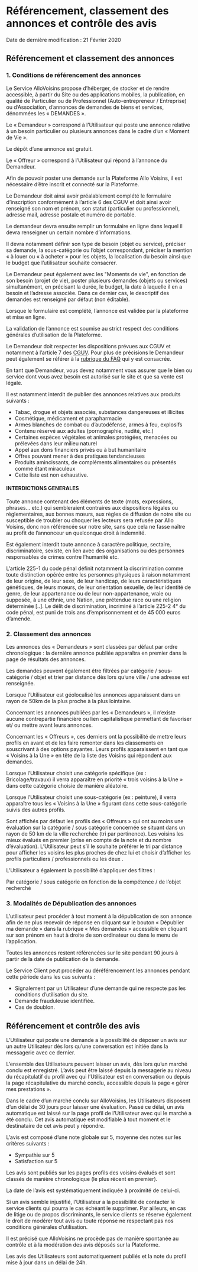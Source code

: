Référencement, classement des annonces et contrôle des avis
===========================================================

Date de dernière modification : 21 Février 2020

Référencement et classement des annonces
----------------------------------------

### 1\. Conditions de référencement des annonces

Le Service AlloVoisins propose d’héberger, de stocker et de rendre accessible, à partir du Site ou des applications mobiles, la publication, en qualité́ de Particulier ou de Professionnel (Auto-entrepreneur / Entreprise) ou d’Association, d’annonces de demandes de biens et services, dénommées les « DEMANDES ».  
  
Le « Demandeur » correspond à l’Utilisateur qui poste une annonce relative à un besoin particulier ou plusieurs annonces dans le cadre d’un « Moment de Vie ».  
  
Le dépôt d’une annonce est gratuit.  
  
Le « Offreur » correspond à l’Utilisateur qui répond à l’annonce du Demandeur.  
  
Afin de pouvoir poster une demande sur la Plateforme Allo Voisins, il est nécessaire d’être inscrit et connecté sur la Plateforme.  
  
Le Demandeur doit ainsi avoir préalablement complété le formulaire d’inscription conformément à l’article 6 des CGUV et doit ainsi avoir renseigné son nom et prénom, son statut (particulier ou professionnel), adresse mail, adresse postale et numéro de portable.  
  
Le demandeur devra ensuite remplir un formulaire en ligne dans lequel il devra renseigner un certain nombre d’informations.  
  
Il devra notamment définir son type de besoin (objet ou service), préciser sa demande, la sous-catégorie ou l’objet correspondant, préciser la mention « à louer ou « à acheter » pour les objets, la localisation du besoin ainsi que le budget que l’utilisateur souhaite consacrer.  
  
Le Demandeur peut également avec les "Moments de vie", en fonction de son besoin (projet de vie), poster plusieurs demandes (objets ou services) simultanément, en précisant la durée, le budget, la date à laquelle il en a besoin et l’adresse associée. Dans ce dernier cas, le descriptif des demandes est renseigné par défaut (non éditable).  
  
Lorsque le formulaire est complété, l’annonce est validée par la plateforme et mise en ligne.  
  
La validation de l’annonce est soumise au strict respect des conditions générales d’utilisation de la Plateforme.  
  
Le Demandeur doit respecter les dispositions prévues aux CGUV et notamment à l’article 7 des [CGUV](https://www.allovoisins.com/page/conditions-generales-de-vente-et-d-utilisation). Pour plus de précisions le Demandeur peut également se référer à la [rubrique du FAQ](https://support.allovoisins.com/hc/fr/categories/360000071613-Poster-une-demande) qui y est consacrée.  
  
En tant que Demandeur, vous devez notamment vous assurer que le bien ou service dont vous avez besoin est autorisé sur le site et que sa vente est légale.  
  
Il est notamment interdit de publier des annonces relatives aux produits suivants :  
  

* Tabac, drogue et objets associés, substances dangereuses et illicites
* Cosmétique, médicament et parapharmacie
* Armes blanches de combat ou d’autodéfense, armes à feu, explosifs
* Contenu réservé aux adultes (pornographie, nudité, etc.)
* Certaines espèces végétales et animales protégées, menacées ou prélevées dans leur milieu naturel
* Appel aux dons financiers privés ou à but humanitaire
* Offres pouvant mener à des pratiques tendancieuses
* Produits amincissants, de compléments alimentaires ou présentés comme étant miraculeux
* Cette liste est non exhaustive.

#### INTERDICTIONS GENERALES

Toute annonce contenant des éléments de texte (mots, expressions, phrases… etc.) qui sembleraient contraires aux dispositions légales ou réglementaires, aux bonnes mœurs, aux règles de diffusion de notre site ou susceptible de troubler ou choquer les lecteurs sera refusée par Allo Voisins, donc non référencée sur notre site, sans que cela ne fasse naître au profit de l’annonceur un quelconque droit à indemnité.  
  
Est également interdit toute annonce à caractère politique, sectaire, discriminatoire, sexiste, en lien avec des organisations ou des personnes responsables de crimes contre l’humanité etc.  
  
L’article 225-1 du code pénal définit notamment la discrimination comme toute distinction opérée entre les personnes physiques à raison notamment de leur origine, de leur sexe, de leur handicap, de leurs caractéristiques génétiques, de leurs mœurs, de leur orientation sexuelle, de leur identité de genre, de leur appartenance ou de leur non-appartenance, vraie ou supposée, à une ethnie, une Nation, une prétendue race ou une religion déterminée \[..\]. Le délit de discrimination, incriminé à l’article 225-2 4° du code pénal, est puni de trois ans d’emprisonnement et de 45 000 euros d’amende.  
  

### 2\. Classement des annonces

Les annonces des « Demandeurs » sont classées par défaut par ordre chronologique : la dernière annonce publiée apparaîtra en premier dans la page de résultats des annonces.  
  
Les demandes peuvent également être filtrées par catégorie / sous-catégorie / objet et trier par distance dès lors qu’une ville / une adresse est renseignée.  
  
Lorsque l’Utilisateur est géolocalisé les annonces apparaissent dans un rayon de 50km de la plus proche à la plus lointaine.  
  
Concernant les annonces publiées par les « Demandeurs », il n’existe aucune contrepartie financière ou lien capitalistique permettant de favoriser et/ ou mettre avant leurs annonces.  
  
Concernant les « Offreurs », ces derniers ont la possibilité de mettre leurs profils en avant et de les faire remonter dans les classements en souscrivant à des options payantes. Leurs profils apparaissent en tant que « Voisins à la Une » en tête de la liste des Voisins qui répondent aux demandes.  
  
Lorsque l’Utilisateur choisit une catégorie spécifique (ex : Bricolage/travaux) il verra apparaître en priorité « trois voisins à la Une » dans cette catégorie choisie de manière aléatoire.  
  
Lorsque l’Utilisateur choisit une sous-catégorie (ex : peinture), il verra apparaître tous les « Voisins à la Une » figurant dans cette sous-catégorie suivis des autres profils.  
  
Sont affichés par défaut les profils des « Offreurs » qui ont au moins une évaluation sur la catégorie / sous catégorie concernée se situant dans un rayon de 50 km de la ville recherchée (tri par pertinence). Les voisins les mieux évalués en premier (prise en compte de la note et du nombre d’évaluation). L’Utilisateur peut s’il le souhaite préférer le tri par distance pour afficher les voisins les plus proches de chez lui et choisir d’afficher les profils particuliers / professionnels ou les deux .  
  
L’Utilisateur a également la possibilité d’appliquer des filtres :  
  
Par catégorie / sous catégorie en fonction de la compétence / de l’objet recherché

### 3\. Modalités de Dépublication des annonces

L’utilisateur peut procéder à tout moment à la dépublication de son annonce afin de ne plus recevoir de réponse en cliquant sur le bouton « Dépublier ma demande » dans la rubrique « Mes demandes » accessible en cliquant sur son prénom en haut à droite de son ordinateur ou dans le menu de l’application.  
  
Toutes les annonces restent référencées sur le site pendant 90 jours à partir de la date de publication de la demande.  
  
Le Service Client peut procéder au déréférencement les annonces pendant cette période dans les cas suivants :  
  

* Signalement par un Utilisateur d’une demande qui ne respecte pas les conditions d’utilisation du site.
* Demande frauduleuse identifiée.
* Cas de doublon.

Référencement et contrôle des avis
----------------------------------

L’Utilisateur qui poste une demande a la possibilité de déposer un avis sur un autre Utilisateur dès lors qu’une conversation est initiée dans la messagerie avec ce dernier.  
  
L’ensemble des Utilisateurs peuvent laisser un avis, dès lors qu’un marché conclu est enregistré. L’avis peut être laissé depuis la messagerie au niveau du récapitulatif du profil avec qui l’Utilisateur est en conversation ou depuis la page récapitulative du marché conclu, accessible depuis la page « gérer mes prestations ».  
  
Dans le cadre d’un marché conclu sur AlloVoisins, les Utilisateurs disposent d’un délai de 30 jours pour laisser une évaluation. Passé ce délai, un avis automatique est laissé sur la page profil de l’Utilisateur avec qui le marché a été conclu. Cet avis automatique est modifiable à tout moment et le destinataire de cet avis peut y répondre.  
  
L’avis est composé d’une note globale sur 5, moyenne des notes sur les critères suivants :  
  

* Sympathie sur 5
* Satisfaction sur 5

  

Les avis sont publiés sur les pages profils des voisins évalués et sont classés de manière chronologique (le plus récent en premier).  
  
La date de l’avis est systématiquement indiquée à proximité de celui-ci.  
  
Si un avis semble injustifié, l’Utilisateur a la possibilité de contacter le service clients qui pourra le cas échéant le supprimer. Par ailleurs, en cas de litige ou de propos discriminants, le service clients se réserve également le droit de modérer tout avis ou toute réponse ne respectant pas nos conditions générales d’utilisation.  
  
Il est précisé que AlloVoisins ne procède pas de manière spontanée au contrôle et à la modération des avis déposés sur la Plateforme.  
  
Les avis des Utilisateurs sont automatiquement publiés et la note du profil mise à jour dans un délai de 24h.